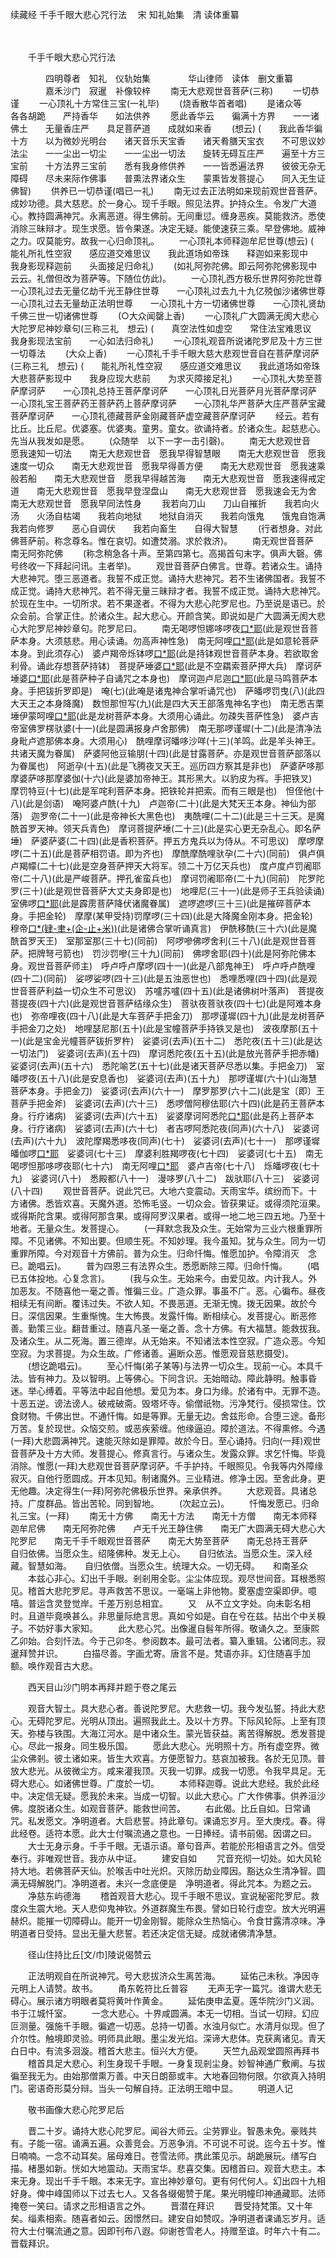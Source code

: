 续藏经   千手千眼大悲心咒行法
　宋 知礼始集　清 读体重纂

　　 

　　千手千眼大悲心咒行法

　　　　四明尊者　知礼　仪轨始集
　　　　华山律师　读体　删文重纂
　　　　嘉禾沙门　寂暹　补像较梓
　　南无大悲观世音菩萨(三称)
　　一切恭谨
　　一心顶礼十方常住三宝(一礼毕)
　　(烧香散华首者唱)
　　是诸众等　　各各胡跪　　严持香华　　如法供养
　　愿此香华云　　徧满十方界　　一一诸佛土　　无量香庄严　　具足菩萨道　　成就如来香
　　(想云)
(　　我此香华徧十方　　以为微妙光明台　　诸天音乐天宝香　　诸天肴膳天宝衣　　不可思议妙法尘　　一一尘出一切尘　　一一尘出一切法　　旋转无碍互庄严　　遍至十方三宝前　　十方法界三宝前　　悉有我身修供养　　一一皆悉遍法界　　彼彼无杂无障碍　　尽未来际作佛事　　普熏法界诸众生　　蒙熏皆发菩提心　　同入无生证佛智)
　　供养已一切恭谨(唱已一礼)
　　南无过去正法明如来现前观世音菩萨。成妙功德。具大慈悲。於一身心。现千手眼。照见法界。护持众生。令发广大道心。教持圆满神咒。永离恶道。得生佛前。无间重愆。缠身恶疾。莫能救济。悉使消除三昧辩才。现生求愿。皆令果遂。决定无疑。能使速获三乘。早登佛地。威神之力。叹莫能穷。故我一心归命顶礼。
　　一心顶礼本师释迦牟尼世尊(想云)
(　　能礼所礼性空寂　　感应道交难思议　　我此道场如帝珠　　释迦如来影现中　　我身影现释迦前　　头面接足归命礼)
　　(如礼阿弥陀佛。即云阿弥陀佛影现中云云。礼僧但改为菩萨等。下随位仿此)。
　　一心顶礼西方极乐世界阿弥陀世尊　　一心顶礼过去无量亿劫千光王静住世尊　　一心顶礼过去九十九亿殑伽沙诸佛世尊　　一心顶礼过去无量劫正法明世尊　　一心顶礼十方一切诸佛世尊　　一心顶礼贤劫千佛三世一切诸佛世尊
　　(○大众闻罄上香)
　　一心顶礼广大圆满无阂大悲心大陀罗尼神妙章句(三称三礼　想云)
(　　真空法性如虚空　　常住法宝难思议　　我身影现法宝前　　一心如法归命礼)
　　一心顶礼观音所说诸陀罗尼及十方三世一切尊法
　　(大众上香)
　　一心顶礼千手千眼大慈大悲观世音自在菩萨摩诃萨(三称三礼　想云)
(　　能礼所礼性空寂　　感应道交难思议　　我此道场如帝珠　　大悲菩萨影现中　　我身应现大悲前　　为求灭障接足礼)
　　一心顶礼大势至菩萨摩诃萨　　一心顶礼总持王菩萨摩诃萨　　一心顶礼日光菩萨月光菩萨摩诃萨　　一心顶礼宝王菩萨药王菩萨药上菩萨摩诃萨　　一心顶礼华严菩萨大庄严菩萨宝藏菩萨摩诃萨　　一心顶礼德藏菩萨金刚藏菩萨虚空藏菩萨摩诃萨
　　经云。若有比丘。比丘尼。优婆塞。优婆夷。童男。童女。欲诵持者。於诸众生。起慈悲心。先当从我发如是愿。
　　(众随举　以下一字一击引磬)。
　　南无大悲观世音　愿我速知一切法　　南无大悲观世音　愿我早得智慧眼　　南无大悲观世音　愿我速度一切众　　南无大悲观世音　愿我早得善方便　　南无大悲观世音　愿我速乘般若船　　南无大悲观世音　愿我早得越苦海　　南无大悲观世音　愿我速得戒定道　　南无大悲观世音　愿我早登涅盘山　　南无大悲观世音　愿我速会无为舍　　南无大悲观世音　愿我早同法性身
　　我若向刀山　　刀山自摧折　　我若向火汤　　火汤自枯竭　　我若向地狱　　地狱自消灭　　我若向饿鬼　　饿鬼自饱满　　我若向修罗　　恶心自调伏　　我若向畜生　　自得大智慧
　　(行者想身。对此佛菩萨前。称念尊名。惟在哀切。如遭焚溺。求於救济)。
　　南无观世音菩萨　　南无阿弥陀佛
　　(称念稍急各十声。至第四第七。高揭首句末字。俱声大磬。佛号终收一下拜起问讯。主者举)。
　　观世音菩萨白佛言。世尊。若诸众生。诵持大悲神咒。堕三恶道者。我誓不成正觉。诵持大悲神咒。若不生诸佛国者。我誓不成正觉。诵持大悲神咒。若不得无量三昧辩才者。我誓不成正觉。诵持大悲神咒。於现在生中。一切所求。若不果遂者。不得为大悲心陀罗尼也。乃至说是语已。於众会前。合掌正住。於诸众生。起大悲心。开颜含笑。即说如是广大圆满无阂大悲心大陀罗尼神妙章句。陀罗尼曰。
　　南无喝啰怛娜哆啰夜[口*耶](一)(此是观世音菩萨本身。大须慈悲。用心读诵。勿高声神性急)　南无阿哩[口*耶](二)(此是如意轮菩萨本身。到此须存心)　婆卢羯帝烁钵啰[口*耶](三)(此是持钵观世音菩萨本身。若欲取舍利骨。诵此存想菩萨持钵)　菩提萨埵婆[口*耶](四)(此是不空羂索菩萨押大兵)　摩诃萨埵婆[口*耶](五)(此是菩萨种子自诵咒之本身也)　摩诃迦卢尼迦[口*耶](六)(此是马鸣菩萨本身。手把钹折罗即是)　唵(七)(此唵是诸鬼神合掌听诵咒也)　萨皤啰罚曳(八)(此四大天王之本身降魔)　数怛那怛写(九)(此是四大天王部落鬼神名字也)　南无悉吉栗埵伊蒙呵哩[口*耶](十)(此是龙树菩萨本身。大须用心诵此。勿疎失菩萨性急)　婆卢吉帝室佛罗楞驮婆(十一)(此是圆满报身卢舍那佛)　南无那啰谨墀(十二)(此是清净法身毗卢遮那佛本身。大须用心)　酰哩摩诃皤哆沙咩(十三)(羊鸣。此是羊头神王。共诸天魔为眷属)　萨婆阿他豆输朋(十四)(此是甘露菩萨。亦是观世音菩萨部落以为眷属也)　阿逝孕(十五)(此是飞腾夜叉天王。巡历四方察其是非也)　萨婆萨哆那摩婆萨哆那摩婆伽(十六)(此是婆加帝神王。其形黑大。以豹皮为裈。手把铁叉)　摩罚特豆(十七)(此是军咤利菩萨本身。把铁轮并把索。而有三眼是也)　怛侄他(十八)(此是剑语)　唵阿婆卢酰(十九)　卢迦帝(二十)(此是大梵天王本身。神仙为部落)　迦罗帝(二十一)(此是帝神长大黑色也)　夷酰哩(二十二)(此是三十三天。是魔酰首罗天神。领天兵青色)　摩诃菩提萨埵(二十三)(此是实心更无杂乱心。即名萨埵)　萨婆萨婆(二十四)(此是香积菩萨。押五方鬼兵以为侍从。不可思议)　摩啰摩啰(二十五)(此是菩萨相罚语。即为齐也)　摩酰摩酰哩驮孕(二十六)(同前)　俱卢俱卢羯幪(二十七)(此是空身菩萨押天大将军。领二十万亿天兵也)　度卢度卢罚阇耶帝(二十八)(此是严峻菩萨。押孔雀蛮兵也)　摩诃罚阇耶帝(二十九)(同前)　陀罗陀罗(三十)(此是观世音菩萨大丈夫身即是也)　地哩尼(三十一)(此是师子王兵验读诵)　室佛啰[口*耶](三十二)(此是霹雳菩萨降伏诸魔眷属)　遮啰遮啰(三十三)(此是摧碎菩萨本身。手把金轮)　摩摩(某甲受持)罚摩啰(三十四)(此是大降魔金刚本身。把金轮)　穆帝[口*(肄-聿+(企-止+米))](三十五)(此是诸佛合掌听诵真言)　伊酰移酰(三十六)(此是魔酰首罗天王)　室那室那(三十七)(同前)　阿啰嘇佛啰舍利(三十八)(此是观世音菩萨。把牌弩弓箭也)　罚沙罚嘇(三十九)(同前)　佛啰舍耶(四十)(此是阿弥陀佛本身。观世音菩萨师主)　呼卢呼卢摩啰(四十一)(此是八部鬼神王)　呼卢呼卢酰哩(四十二)(同前)　娑啰娑啰(四十三)(此是五浊恶世也)　悉哩悉哩(四十四)(此是观世音菩萨利益一切众生不可思议)　苏嚧苏嚧(四十五)(此是诸佛树叶落声)　菩提夜菩提夜(四十六)(此是观世音菩萨结缘众生)　菩驮夜菩驮夜(四十七)(此是阿难本身也)　弥帝哩夜(四十八)(此是大车菩萨手把金刀)　那啰谨墀(四十九)(此是龙树菩萨手把金刀之处)　地哩瑟尼那(五十)(此是宝幢菩萨手持铁叉是也)　波夜摩那(五十一)(此是宝金光幢菩萨钹折罗杵)　娑婆诃(去声)(五十二)　悉陀夜(五十三)(此是达一切法门)　娑婆诃(去声)(五十四)　摩诃悉陀夜(五十五)(此是放光菩萨手把赤幡)　娑婆诃(去声)(五十六)　悉陀喻艺(五十七)(此是诸天菩萨尽悉以集。手把金刀)　室皤啰夜(五十八)(此是安息香也)　娑婆诃(去声)(五十九)　那啰谨墀(六十)(山海慧菩萨本身。手把金刀)　娑婆诃(去声)(六十一)　摩罗那罗(六十二)(此是宝〔即〕王菩萨手把金斧)　娑婆诃(去声)(六十三)　悉啰僧阿穆佉耶(六十四)(此是药王菩萨本身。行疗诸病)　娑婆诃(去声)(六十五)　娑婆摩诃阿悉陀[口*耶](六十六)(此是药上菩萨本身。行疗诸病)　娑婆诃(去声)(六十七)　者吉啰阿悉陀夜(同声)(六十八)　娑婆诃(去声)(六十九)　波陀摩羯悉哆夜(同声)(七十)　娑婆诃(去声)(七十一)　那啰谨墀皤伽啰[口*耶](七十二)　娑婆诃(七十三)　摩婆利胜羯啰夜(七十四)　娑婆诃(七十五)　南无喝啰怛那哆啰夜耶(七十六)　南无阿哩[口*耶](七十七)　婆卢吉帝(七十八)　烁皤啰夜(七十九)　娑婆诃(八十)　悉殿都(八十一)　漫哆罗(八十二)　跋驮耶(八十三)　娑婆诃(八十四)
　　观世音菩萨。说此咒已。大地六变震动。天雨宝华。缤纷而下。十方诸佛。悉皆欢喜。天魔外道。恐怖毛竖。一切众会。皆获果证。或得须陀洹果。或得斯陀含果。或得阿那含果。或得阿罗汉果者。或得一地二地三四五地。乃至十地者。无量众生。发菩提心。
　　(一拜默念我及众生。无始常为三业六根重罪所障。不见诸佛。不知出要。但顺生死。不知妙理。我今虽知。犹与众生。同为一切重罪所障。今对观音十方佛前。普为众生。归命忏悔。惟愿加护。令障消灭　念已。跪唱云)。
　　普为四恩三有法界众生。悉愿断除三障。归命忏悔。
　　(唱已五体投地。心复念言)。
　　(我与众生。无始来今。由爱见故。内计我人。外加恶友。不随喜他一毫之善。惟徧三业。广造众罪。事虽不广。恶。心徧布。昼夜相续无有间断。覆讳过失。不欲人知。不畏恶道。无渐无愧。拨无因果。故於今日。深信因果。生重惭愧。生大怖畏。发露忏悔。断相续心。发菩提心。断恶修善。勤策三业。翻昔重过。随喜凡圣一毫之善。念十方佛。有大福慧。能救拔我。及诸众生。从二死海。置三德岸。从无始来。不知诸法本性空寂。广造众恶。今知空寂。为求菩提。为众生故。广修诸善。遍断众恶。惟愿观音慈悲摄受)。
　　(想讫跪唱云)。
　　至心忏悔(弟子某等)与法界一切众生。现前一心。本具千法。皆有神力。及以智明。上等佛心。下同含识。无始暗动。障此静明。触事昏迷。举心缚着。平等法中起自他想。爱见为本。身口为缘。於诸有中。无罪不造。十恶五逆。谤法谤人。破戒破斋。毁塔坏寺。偷僧祇物。污净梵行。侵损常住。饮食财物。千佛出世。不通忏悔。如是等罪。无量无边。舍兹形命。合堕三途。备形万苦。复於现世。众恼交煎。或恶疾萦缠。他缘逼迫。障於道法。不得熏修。今遇(一拜)大悲圆满神咒。速能灭除如是罪障。故於今日。至心诵持。归向(一拜)观世音菩萨及十方大师。发菩提心。修真言行。与诸众生。发露众罪。求乞忏悔。毕竟消除。惟愿(一拜)大悲观世音菩萨摩诃萨。千手护持。千眼照见。令我等内外障缘寂灭。自他行愿圆成。开本见知。制诸魔外。三业精进。修净土因。至舍此身。更无他趣。决定得生(一拜)阿弥陀佛极乐世界。亲承供养。
　　大悲观音。具诸总持。广度群品。皆出苦轮。同到智地。
　　(次起立云)。
　　忏悔发愿已。归命礼三宝。(一拜)
　　南无十方佛　　南无十方法　　南无十方僧　　南无本师释迦牟尼佛　　南无阿弥陀佛　　卢无千光王静住佛　　南无广大圆满无碍大悲心大陀罗尼　　南无千手千眼观世音菩萨　　南无大势至菩萨　　南无总持王菩萨　　自归依佛。当愿众生。绍隆佛种。发无上心。　　自归依法。当愿众生。深入经藏。智慧如海。　　自归依僧。当愿众生。统理大众。一切无碍。　　和南圣众
　　本兹心非心。幻出千手眼。剎剎用全彰。尘尘体应现。观尽世间音。耳根悉照见。稽首大悲陀罗尼。寻声救苦不思议。一毫端上非他物。畟塞虚空渠即伊。噫嘻。普运含灵登觉岸。千差万别总相宜。
　　又　从不立文字处。向未彰名相时。且道毕竟唤甚么。非思量际绝言思。真如兮如是。自在兮在兹。拈出个中关棙子。不妨好事大家知。
　　此大悲心咒。出像暹自髫年所得。敬诵久之。至康熙乙卯始。合刻忏法。今于己卯冬。参阅数本。最可法者。纂入重辑。公诸同志。寂暹拜赞并识。
　　白描尽善。字画尤寄。唐言不是。梵语亦非。幻住随喜手加额。唤作观音古大悲。

　　西天目山沙门明本再拜并题于卷之尾云

　　观音大智土。具大悲心者。善说陀罗尼。大悲救一切。我今发弘誓。持此大悲心。无碍陀罗尼。光明从顶出。遍照我此土。及以十方界。下际风轮际。上至有顶天。弥楼与铁围。大海江河水。是中诸众生。蒙光皆获益。离苦得解脱。悉发菩提心。尽此一报身。同生极乐国。
　　愿此大悲心。光明照十方。所有虚空界。微尘众佛剎。彼土诸如来。皆生大欢喜。方便愿智力。慈哀加被我。各於无见顶。普放大悲光。从彼微尘方。咸来灌我顶。灭我一切罪。成我一切愿。令我早具足。无碍大悲心。如诸佛世尊。广度於一切。
　　本师释迦尊。说此大悲经。我於此经中。决定信无疑。愿我於未来。当成一切智。以此大悲心。广大作佛事。供养洹沙佛。度脱诸众生。如观音菩萨。能救世间苦。
　　右此偈。比丘自如。日常诵咒。私发愿文。净明道者。大启悲誓。持此章句。课诵忘岁月。至大庚戍。春。得此经卷。适符本愿。此大士付嘱流通之意也。一日捧经。请书前偈。因谓之曰。
　　大士无身示身。千手千眼。无语示语。章句音声。若能於形相语言之外。信受奉行。非唯观世音。我亦从中证。
　　建安自如
　　咒音充彻一切处。如大风轮持大地。若佛菩萨天仙。於喉舌中吐光炽。灭除历劫业障因。豁达众生清净智。圆满无碍解脱门。净明道者。未兴一念底便是　净明道者。得此咒本。为题之云。
　　净慈东屿德海
　　稽首观音大悲心。现千手眼不思议。宣说秘密陀罗尼。救度众生震大地。天人悲仰鬼神钦。外道群魔生布畏。譬如日轮行虚空。放大光明遍赫炽。能摧一切障碍山。能开一切金刚智。能除众生热恼心。令食甘露清凉味。净明道者日受持。显出无量大悲誓。若还决定信无疑。成就诸佛清净慧。

　　径山住持比丘[文/巾]陵说偈赞云

　　正法明观自在所说神咒。号大悲拔济众生离苦海。
　　延佑己未秋。净因寺元明上人请赞。故书。
　　甬东乾符比丘普容
　　无声无字一篇咒。谁谓大悲无碍心。展示诸方明眼者莫将黄叶作黄金。
　　延佑庚申孟夏。莲华院沙门义润。书于江城忏室。
　　一念大悲心。十界咸圆满。本无一切相。当试一切辩。幻应叵测量。强施千手眼。徧遮一切恶。总持一切善。水浊月似亡。水清月似现。但了介尔性。触境即灵验。明师具此眼。墨尘发光焰。深谛大悲体。克获离诸见。青天白日中。有流多洄漩。稽首大悲主。恒兴大方便。
　　天竺九品观堂圆照再拜书
　　稽首具足大悲心。利生身现千手眼。一身复现剎尘身。妙智神通广敷阐。与拔徧至我无为。由始那僧熏万善。中天日朗蔀或丰。大地春回物何限。尔欲真入持明门。密语奇形莫分辩。当头一句解自持。正法明王暗中显。
　　明道人记

　　敬书画像大悲心陀罗尼后

　　晋二十岁。诵持大悲心陀罗尼。闻谷大师云。尘劳罪业。智愚未免。豪贱共有。子能一宿。诵满五遍。众善竞会。万恶争消。不可说不可说。迄今五十岁。惟日喃喃。一念不动耳矣。届母难日。苍雪法师。携此策见示。胡跪展玩。缮写白描。楮墨如新。恍如大地震动。天雨宝华。悲喜交集。因稽首曰。观音大悲主。本来无身。现出千手千眼。本来无字。宣出神妙章句。更有何代何人。幻出四十九相好身。俾中峰国师以下过去七人。又各各缀偈赞于尾。果光明幢印神通藏耶。法师掩卷一笑曰。请求之形相语言之外。
　　晋潜在拜识
　　晋受持梵策。又十年矣。缁素相索。随喜者如云。因憬然曰。建安自如赞叹。净明道者课诵忘岁月。适符大士付嘱流通之意。因即刊布八遐。仰谢苍雪老人。持赠至谊。时年六十有二。晋载拜识。
